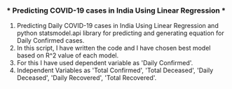 ### * Predicting COVID-19 cases in India Using Linear Regression *

1. Predicting Daily COVID-19 cases in India Using Linear Regression and python statsmodel.api library for predicting and generating equation for Daily Confirmed cases.
2. In this script, I have written the code and I have chosen best model based on R^2 value of each model.
3. For this I have used dependent variable as 'Daily Confirmed'.
4. Independent Variables as 'Total Confirmed', 'Total Deceased', 'Daily Deceased', 'Daily Recovered', 'Total Recovered'.
